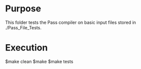 Purpose
=======
This folder tests the Pass compiler on basic input files stored in ./Pass_File_Tests.


Execution
=======
$make clean
$make
$make tests


